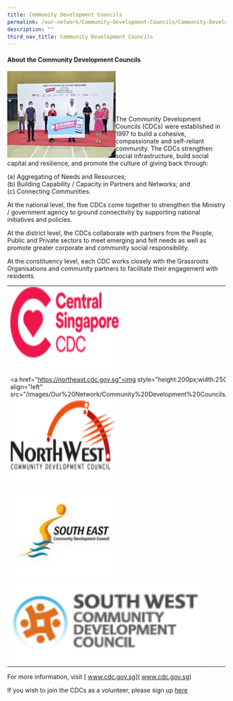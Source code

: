 ```yaml
---
title: Community Development Councils
permalink: /our-network/Community-Development-Councils/Community-Development-Councils
description: ""
third_nav_title: Community Development Councils
---
```

#### About the Community Development Councils


<img style="height:200px;width:250px"  align="left" src="/images/Our%20Network/Community%20Development%20Councils/Launch%20of%20$130%20mil%20CDC%20Vouchers.jpeg"><br><br><br><br><br><br>
The Community Development Councils (CDCs) were established in 1997 to build a cohesive, compassionate and self-reliant community.  The CDCs strengthen social infrastructure, build social capital and resilience, and promote the culture of giving back through:

(a) Aggregating of Needs and Resources;<br>
(b) Building Capability / Capacity in Partners and Networks; and<br>
(c) Connecting Communities.<br>
 
At the national level, the five CDCs come together to strengthen the Ministry / government agency to ground connectivity by supporting national initiatives and policies. 
 
At the district level, the CDCs collaborate with partners from the People, Public and Private sectors to meet emerging and felt needs as well as promote greater corporate and community social responsibility. 
 
At the constituency level, each CDC works closely with the Grassroots Organisations and community partners to facilitate their engagement with residents.

 

|  |  |  |
| -------- | -------- | -------- |
|<a href="https://centralsingapore.cdc.gov.sg"> <img style="height:200px;width:250px"  align="left" src="/images/Our%20Network/Community%20Development%20Councils/01.png"> </a>   | Building a Do-Good District     |      |
| <a href="https://northeast.cdc.gov.sg"<img style="height:200px;width:250px"  align="left" src="/images/Our%20Network/Community%20Development%20Councils/02.png"></a> |   A Caring & Cohesive Community   |      |
| <a href="https://northwest.cdc.gov.sg"><img style="height:200px;width:250px"  align="left" src="/images/Our%20Network/Community%20Development%20Councils/03.png">   </a>|A Caring and Healthy Community    |      |
| <a href="https://southeast.cdc.gov.sg"><img style="height:200px;width:250px"  align="left" src="/images/Our%20Network/Community%20Development%20Councils/south-east-cdc-(1).jpg">  </a> | Your Social Broker   |      |
| <a href="https://southwest.cdc.gov.sg"><img style="height:200px;width250px"  align="left" src="/images/Our%20Network/Community%20Development%20Councils/sw_cdc_logo_fa-1-(1).png"></a>   | Owning Your Community     |      |



For more information, visit [ www.cdc.gov.sg]( www.cdc.gov.sg)

If you wish to join the CDCs as a volunteer, please sign up [here](https://form.gov.sg/62b428e70c90650012b77985)